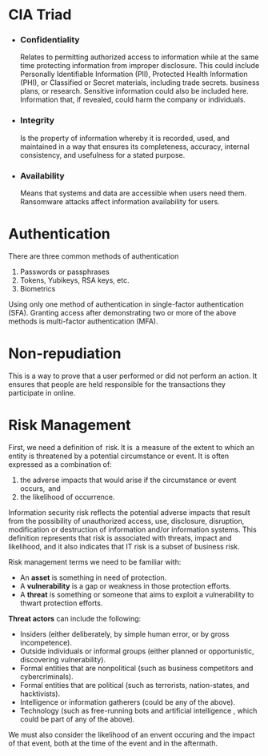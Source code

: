 CIA Triad
===
- ### Confidentiality
  
   Relates to permitting authorized access to information while at the same time protecting information from improper disclosure.
This could include Personally Identifiable Information (PII), Protected Health Information (PHI), or Classified or Secret materials, including trade secrets. business plans, or research. 
Sensitive information could also be included here. Information that, if revealed, could harm the company or individuals. 

- ### Integrity

   Is the property of information whereby it is recorded, used, and maintained in a way that ensures its completeness, accuracy, internal consistency, and usefulness for a stated purpose.
- ### Availability 

   Means that systems and data are accessible when users need them.
Ransomware attacks affect information availability for users.

# Authentication
There are three common methods of authentication
1. Passwords or passphrases
2. Tokens, Yubikeys, RSA keys, etc.
3. Biometrics

Using only one method of authentication in single-factor authentication (SFA). Granting access after demonstrating two or more of the above methods is multi-factor authentication (MFA).

# Non-repudiation
This is a way to prove that a user performed or did not perform an action. It ensures that people are held responsible for the transactions they participate in online. 

# Risk Management
First, we need a definition of  risk. It is  a measure of the extent to which an entity is threatened by a potential circumstance or event. It is often expressed as a combination of:
1. the adverse impacts that would arise if the circumstance or event occurs,  and
2. the likelihood of occurrence.

Information security risk reflects the potential adverse impacts that result from the possibility of unauthorized access, use, disclosure, disruption, modification or destruction of information and/or information systems. This definition represents that risk is associated with threats, impact and likelihood, and it also indicates that IT risk is a subset of business risk. 

Risk management terms we need to be familiar with:
- An **asset** is something in need of protection.
- A **vulnerability** is a gap or weakness in those protection efforts.
- A **threat** is something or someone that aims to exploit a vulnerability to thwart protection efforts.

**Threat actors** can include the following:
- Insiders (either deliberately, by simple human error, or by gross incompetence).
- Outside individuals or informal groups (either planned or opportunistic, discovering vulnerability).
- Formal entities that are nonpolitical (such as business competitors and cybercriminals).
- Formal entities that are political (such as terrorists, nation-states, and hacktivists).
- Intelligence or information gatherers (could be any of the above).
- Technology (such as free-running bots and artificial intelligence , which could be part of any of the above).

We must also consider the likelihood of an envent occuring and the impact of that event, both at the time of the event and in the aftermath. 
